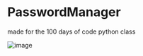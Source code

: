 # PasswordManager
made for the 100 days of code python class

![image](https://user-images.githubusercontent.com/30809120/216222633-2fead983-cfd6-4a0e-98f8-b1ab981ff400.png)
